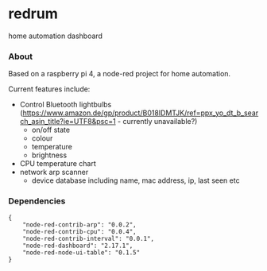redrum
======

home automation dashboard

### About

Based on a raspberry pi 4, a node-red project for home automation.  

Current features include:  
- Control Bluetooth lightbulbs (https://www.amazon.de/gp/product/B018IDMTJK/ref=ppx_yo_dt_b_search_asin_title?ie=UTF8&psc=1 - currently unavailable?)
    - on/off state
    - colour
    - temperature
    - brightness
- CPU temperature chart
- network arp scanner
    - device database including name, mac address, ip, last seen etc

### Dependencies

```
{
    "node-red-contrib-arp": "0.0.2",
    "node-red-contrib-cpu": "0.0.4",
    "node-red-contrib-interval": "0.0.1",
    "node-red-dashboard": "2.17.1",
    "node-red-node-ui-table": "0.1.5"
}
```

